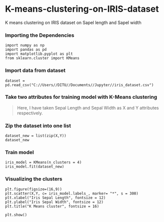 # K-means-clustering-on-IRIS-dataset
K means clustering on IRIS dataset on Sapel length and Sapel width


### Importing the Dependencies 

```
import numpy as np
import pandas as pd
import matplotlib.pyplot as plt
from sklearn.cluster import KMeans
```

### Import data from dataset

```
dataset = pd.read_csv("C://Users//DITU//Documents//Jupyter//iris_dataset.csv")
```

### Take two attributes for training model with K-Means clustering

> Here, I have taken Sepal Length and Sepal Width as X and Y attributes respectively.

### Zip the dataset into one list 

```
dataset_new = list(zip(X,Y))
dataset_new

```

### Train model 
```
iris_model = KMeans(n_clusters = 4)
iris_model.fit(dataset_new)
```


### Visualizing the clusters

```
plt.figure(figsize=(16,9))
plt.scatter(X,Y, c= iris_model.labels_, marker= "*", s = 300)
plt.xlabel("Iris Sepal Length", fontsize = 12)
plt.ylabel("Iris Sepal Width", fontsize = 12)
plt.title("K Means cluster", fontsize = 16)

plt.show()
```


